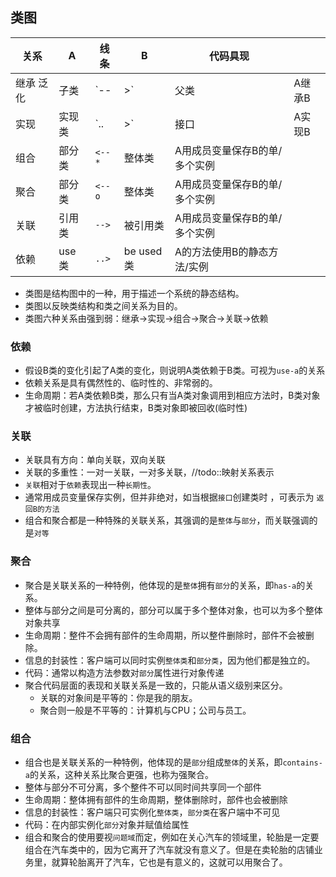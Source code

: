 ## 类图
|    关系   |   A    |  线条  |     B     |            代码具现           |        |
|-----------|--------|--------|-----------|-------------------------------|--------|
| 继承 泛化 | 子类   | `--    | >`        | 父类                          | A继承B |
| 实现      | 实现类 | `..    | >`        | 接口                          | A实现B |
| 组合      | 部分类 | `<--*` | 整体类    | A用成员变量保存B的单/多个实例 |        |
| 聚合      | 部分类 | `<--o` | 整体类    | A用成员变量保存B的单/多个实例 |        |
| 关联      | 引用类 | `-->`  | 被引用类  | A用成员变量保存B的单/多个实例 |        |
| 依赖      | use类  | `..>`  | be used类 | A的方法使用B的静态方法/实例   |        |

- 类图是结构图中的一种，用于描述一个系统的静态结构。
- 类图以反映类结构和类之间关系为目的。
- 类图六种关系由强到弱：继承→实现→组合→聚合→关联→依赖

### 依赖
- 假设B类的变化引起了A类的变化，则说明A类依赖于B类。可视为`use-a`的关系
- 依赖关系是具有偶然性的、临时性的、非常弱的。
- 生命周期：若A类依赖B类，那么只有当A类对象调用到相应方法时，B类对象才被临时创建，方法执行结束，B类对象即被回收(临时性)

### 关联
- 关联具有方向：单向关联，双向关联
- 关联的多重性：一对一关联，一对多关联，//todo::映射关系表示
- `关联`相对于`依赖`表现出一种`长期性`。
- 通常用成员变量保存实例，但并非绝对，如当根据`接口`创建类时
，可表示为 `返回B的方法`
- 组合和聚合都是一种特殊的关联关系，其强调的是`整体`与`部分`，而关联强调的是`对等`

### 聚合
- 聚合是关联关系的一种特例，他体现的是`整体`拥有`部分`的关系，即`has-a`的关系。
- 整体与部分之间是可分离的，部分可以属于多个整体对象，也可以为多个整体对象共享
- 生命周期：整件不会拥有部件的生命周期，所以整件删除时，部件不会被删除。
- 信息的封装性：客户端可以同时实例`整体类`和`部分类`，因为他们都是独立的。
- 代码：通常以构造方法参数对`部分`属性进行对象传递
- 聚合代码层面的表现和关联关系是一致的，只能从语义级别来区分。
    + 关联的对象间是平等的：你是我的朋友。
    + 聚合则一般是不平等的：计算机与CPU；公司与员工。

### 组合
- 组合也是关联关系的一种特例，他体现的是`部分`组成`整体`的关系，即`contains-a`的关系，这种关系比聚合更强，也称为强聚合。
- 整体与部分不可分离，多个整件不可以同时间共享同一个部件
- 生命周期：整体拥有部件的生命周期，整体删除时，部件也会被删除
- 信息的封装性：客户端只可实例化`整体类`，`部分类`在客户端中不可见
- 代码：在内部实例化`部分`对象并赋值给属性
- 组合和聚合的使用要视`问题域`而定，例如在关心汽车的领域里，轮胎是一定要组合在汽车类中的，因为它离开了汽车就没有意义了。但是在卖轮胎的店铺业务里，就算轮胎离开了汽车，它也是有意义的，这就可以用聚合了。